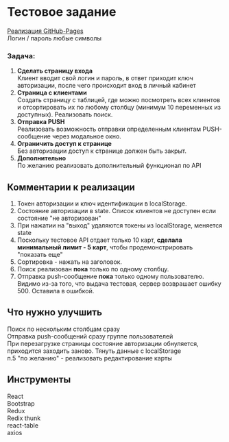 # Тестовое задание   
[ Реализация GitHub-Pages](https://annaalexandrova1.github.io/test-ASGK/)  
Логин / пароль любые символы

### Задача:
1. **Сделать страницу входа**  
Клиент вводит свой логин и пароль, в ответ приходит ключ авторизации, после чего происходит вход в личный кабинет  
2. **Страница с клиентами**  
 Создать страницу с таблицей, где можно посмотреть всех клиентов и отсортировать их по любому столбцу (минимум 10 переменных из доступных). Реализовать поиск.   
3. **Отправка PUSH**  
Реализовать возможность отправки определенным клиентам PUSH-сообщение через модальное окно.  
4. **Ограничить доступ к странице**  
Без авторизации доступ к странице должен быть закрыт.   
5. **Дополнительно**  
По желанию реализовать дополнительный функционал по API  

## Комментарии к реализации
1. Токен авторизации и ключ идентификации в localStorage.  
2. Состояние авторизации в state. Список клиентов не доступен если состояние "не авторизован"  
3. При нажатии на "выход" удаляются токены из localStorage, меняется state  
4. Поскольку тестовое API отдает только 10 карт, **сделала минимальный лимит - 5 карт**, чтобы продемонстрировать "показать еще"  
5. Сортировка  - нажать на заголовок.  
6. Поиск реализован **пока** только по одному столбцу.  
7. Отправка push-сообщение **пока** только одному пользователю. Видимо из-за того, что выдача тестовая, сервер возврашает ошибку 500. Оставила в ошибкой.  


## Что нужно улучшить
Поиск по нескольким столбцам сразу    
Отправка push-сообщений сразу группе пользователей  
При перезагрузке страницы состояние авторизации обнуляется, приходится заходить заново. Тянуть данные с localStorage  
п.5 "по желанию" - реализовать редактирование карты

## Инструменты
React  
Bootstrap  
Redux  
Redix thunk  
react-table  
axios  

